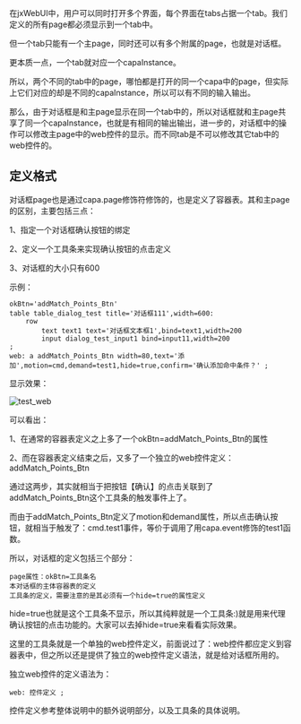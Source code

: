 在jxWebUI中，用户可以同时打开多个界面，每个界面在tabs占据一个tab。我们定义的所有page都必须显示到一个tab中。

但一个tab只能有一个主page，同时还可以有多个附属的page，也就是对话框。

更本质一点，一个tab就对应一个capaInstance。

所以，两个不同的tab中的page，哪怕都是打开的同一个capa中的page，但实际上它们对应的却是不同的capaInstance，所以可以有不同的输入输出。

那么，由于对话框是和主page显示在同一个tab中的，所以对话框就和主page共享了同一个capaInstance，也就是有相同的输出输出，进一步的，对话框中的操作可以修改主page中的web控件的显示。而不同tab是不可以修改其它tab中的web控件的。

## 定义格式

对话框page也是通过capa.page修饰符修饰的，也是定义了容器表。其和主page的区别，主要包括三点：

1、指定一个对话框确认按钮的绑定

2、定义一个工具条来实现确认按钮的点击定义

3、对话框的大小只有600

示例：

	okBtn='addMatch_Points_Btn'
	table table_dialog_test title='对话框111',width=600:
		row
			text text1 text='对话框文本框1',bind=text1,width=200
			input dialog_test_input1 bind=input11,width=200
	;
	web: a addMatch_Points_Btn width=80,text='添加',motion=cmd,demand=test1,hide=true,confirm='确认添加命中条件？' ;

显示效果：

![test_web](http://115.29.52.95:10018/images/dhk_1.png)

可以看出：

1、在通常的容器表定义之上多了一个okBtn=addMatch_Points_Btn的属性

2、而在容器表定义结束之后，又多了一个独立的web控件定义：addMatch_Points_Btn

通过这两步，其实就相当于把按钮【确认】的点击关联到了addMatch_Points_Btn这个工具条的触发事件上了。

而由于addMatch_Points_Btn定义了motion和demand属性，所以点击确认按钮，就相当于触发了：cmd.test1事件，等价于调用了用capa.event修饰的test1函数。

所以，对话框的定义包括三个部分：

	page属性：okBtn=工具条名
	本对话框的主体容器表的定义
	工具条的定义，需要注意的是其必须有一个hide=true的属性定义

hide=true也就是这个工具条不显示，所以其纯粹就是一个工具条:)就是用来代理确认按钮的点击功能的。大家可以去掉hide=true来看看实际效果。

这里的工具条就是一个单独的web控件定义，前面说过了：web控件都应定义到容器表中，但之所以还是提供了独立的web控件定义语法，就是给对话框所用的。

独立web控件的定义语法为：

	web: 控件定义 ;

控件定义参考整体说明中的额外说明部分，以及工具条的具体说明。